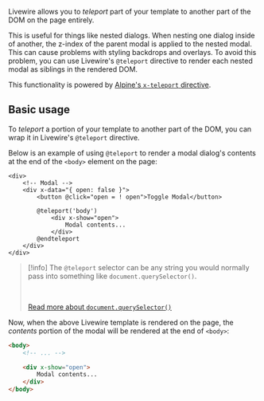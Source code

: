 Livewire allows you to _teleport_ part of your template to another part of the DOM on the page entirely.

This is useful for things like nested dialogs. When nesting one dialog inside of another, the z-index of the parent modal is applied to the nested modal. This can cause problems with styling backdrops and overlays. To avoid this problem, you can use Livewire's `@teleport` directive to render each nested modal as siblings in the rendered DOM.

This functionality is powered by [Alpine's `x-teleport` directive](https://alpinejs.dev/directives/teleport).

## Basic usage

To _teleport_ a portion of your template to another part of the DOM, you can wrap it in Livewire's `@teleport` directive.

Below is an example of using `@teleport` to render a modal dialog's contents at the end of the `<body>` element on the page:

```blade
<div>
    <!-- Modal -->
    <div x-data="{ open: false }">
        <button @click="open = ! open">Toggle Modal</button>

        @teleport('body')
            <div x-show="open">
                Modal contents...
            </div>
        @endteleport
    </div>
</div>
```

> [!info]
> The `@teleport` selector can be any string you would normally pass into something like `document.querySelector()`.
>
> &nbsp;
>
> [Read more about `document.querySelector()`](https://developer.mozilla.org/en-US/docs/Web/API/Document/querySelector)

Now, when the above Livewire template is rendered on the page, the _contents_ portion of the modal will be rendered at the end of `<body>`:

```html
<body>
    <!-- ... -->

    <div x-show="open">
        Modal contents...
    </div>
</body>
```

